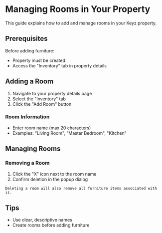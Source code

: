 # Managing Rooms in Your Property

This guide explains how to add and manage rooms in your Keyz property.

## Prerequisites

Before adding furniture:

- Property must be created
- Access the "Inventory" tab in property details

## Adding a Room

1. Navigate to your property details page
2. Select the "Inventory" tab
3. Click the "Add Room" button

### Room Information

- Enter room name (max 20 characters)
- Examples: "Living Room", "Master Bedroom", "Kitchen"

## Managing Rooms

### Removing a Room

1. Click the "X" icon next to the room name
2. Confirm deletion in the popup dialog

```warning
Deleting a room will also remove all furniture items associated with it.
```

## Tips

- Use clear, descriptive names
- Create rooms before adding furniture
